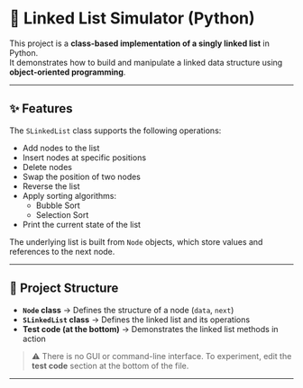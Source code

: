 # 🧩 Linked List Simulator (Python)

This project is a **class-based implementation of a singly linked list** in Python.  
It demonstrates how to build and manipulate a linked data structure using **object-oriented programming**.

---

## ✨ Features

The `SLinkedList` class supports the following operations:

- Add nodes to the list
- Insert nodes at specific positions
- Delete nodes
- Swap the position of two nodes
- Reverse the list
- Apply sorting algorithms:
  - Bubble Sort
  - Selection Sort
- Print the current state of the list

The underlying list is built from `Node` objects, which store values and references to the next node.

---

## 📂 Project Structure

- **`Node` class** → Defines the structure of a node (`data`, `next`)  
- **`SLinkedList` class** → Defines the linked list and its operations  
- **Test code (at the bottom)** → Demonstrates the linked list methods in action  

> ⚠️ There is no GUI or command-line interface. To experiment, edit the **test code** section at the bottom of the file.

---

